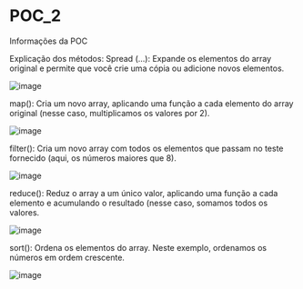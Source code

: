 # POC_2
Informações da POC

Explicação dos métodos:
Spread (...): Expande os elementos do array original e permite que você crie uma cópia ou adicione novos elementos.

![image](https://github.com/user-attachments/assets/4be402cd-e9ef-448b-9c65-04be609f9968)



map(): Cria um novo array, aplicando uma função a cada elemento do array original (nesse caso, multiplicamos os valores por 2).

![image](https://github.com/user-attachments/assets/b4347ff1-b0bb-4b65-97cc-58e8e00e3d39)



filter(): Cria um novo array com todos os elementos que passam no teste fornecido (aqui, os números maiores que 8).

![image](https://github.com/user-attachments/assets/ab1d317b-17bc-4349-8608-71500fa36549)



reduce(): Reduz o array a um único valor, aplicando uma função a cada elemento e acumulando o resultado (nesse caso, somamos todos os valores.

![image](https://github.com/user-attachments/assets/9bf12a82-6373-47f4-870f-7e9906d252d5)




sort(): Ordena os elementos do array. Neste exemplo, ordenamos os números em ordem crescente.

![image](https://github.com/user-attachments/assets/c80390d6-e1e0-4865-b8fe-d89d46959b3e)
